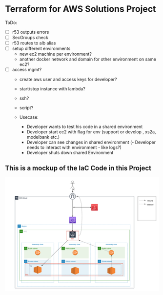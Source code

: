 # Terraform for AWS Solutions Project

ToDo: 
- [ ] r53 outputs errors
- [ ] SecGroups check
- [ ] r53 routes to alb alias
- [ ] setup different environments
    - new ec2 machine per environment?
    - another docker network and domain for other environment on same ec2?
- [ ] access mgmt? 
    - create aws user and access keys for developer?
    - start/stop instance with lambda?
    - ssh?
    - script?

    - Usecase: 
        - Developer wants to test his code in a shared environment
        - Developer start ec2 with flag for env (support or develop , xs2a, modelbank etc.)
        - Developer can see changes in shared environment
        (- Developer needs to interact with environment - like logs?)
        - Developer shuts down shared Environment


This is a mockup of the IaC Code in this Project
---
![mock aws](.assets/AWS-mock.png)
